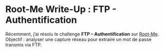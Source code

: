 # Root-Me Write-Up : FTP - Authentification

Récemment, j’ai résolu le challenge **FTP – Authentification** sur [Root-Me](https://www.root-me.org/fr/Challenges/Reseau/FTP-Authentification).  
Objectif : analyser une capture réseau pour extraire un mot de passe transmis via FTP.
